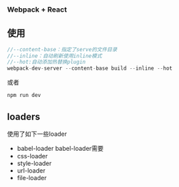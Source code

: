 
### Webpack + React

## 使用
```js
//--content-base：指定了serve的文件目录
//--inline：自动刷新使用inline模式
//--hot:自动添加热替换plugin
webpack-dev-server --content-base build --inline --hot
```
或者

```js
npm run dev
```

## loaders
使用了如下一些loader
* babel-loader
		babel-loader需要
* css-loader
* style-loader
* url-loader
* file-loader